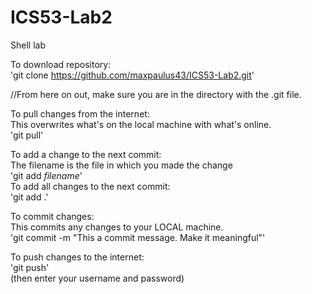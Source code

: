 # ICS53-Lab2
Shell lab

To download repository:  
'git clone https://github.com/maxpaulus43/ICS53-Lab2.git'

//From here on out, make sure you are in the directory with the .git file.

To pull changes from the internet:  
This overwrites what's on the local machine with what's online.  
'git pull'

To add a change to the next commit:  
The filename is the file in which you made the change  
'git add *filename*'  
To add all changes to the next commit:  
'git add .'

To commit changes:  
This commits any changes to your LOCAL machine.  
'git commit -m "This a commit message. Make it meaningful"'

To push changes to the internet:  
'git push'   
(then enter your username and password)